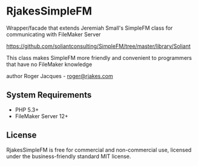 # RjakesSimpleFM

 Wrapper/facade that extends Jeremiah Small's SimpleFM class for communicating with FileMaker Server
 
 https://github.com/soliantconsulting/SimpleFM/tree/master/library/Soliant
 
 This class makes SimpleFM more friendly and convenient to programmers that have no FileMaker knowledge
 
 author Roger Jacques - roger@rjakes.com

## System Requirements

* PHP 5.3+
* FileMaker Server 12+


## License

RjakesSimpleFM is free for commercial and non-commercial use, licensed under the business-friendly standard MIT license.


